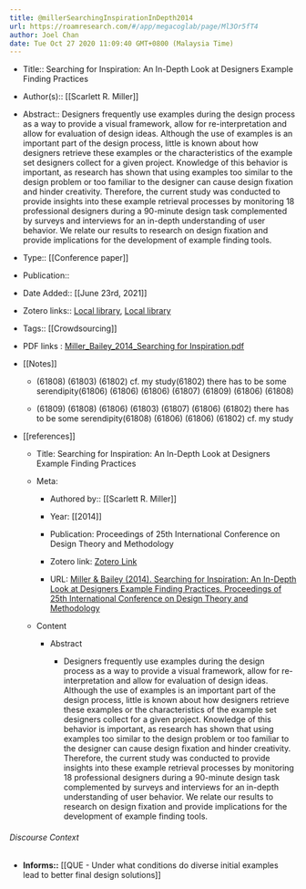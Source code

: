```yaml
---
title: @millerSearchingInspirationInDepth2014
url: https://roamresearch.com/#/app/megacoglab/page/Ml3Or5fT4
author: Joel Chan
date: Tue Oct 27 2020 11:09:40 GMT+0800 (Malaysia Time)
---
```


- Title:: Searching for Inspiration: An In-Depth Look at Designers Example Finding Practices
- Author(s):: [[Scarlett R. Miller]]
- Abstract:: Designers frequently use examples during the design process as a way to provide a visual framework, allow for re-interpretation and allow for evaluation of design ideas. Although the use of examples is an important part of the design process, little is known about how designers retrieve these examples or the characteristics of the example set designers collect for a given project. Knowledge of this behavior is important, as research has shown that using examples too similar to the design problem or too familiar to the designer can cause design fixation and hinder creativity. Therefore, the current study was conducted to provide insights into these example retrieval processes by monitoring 18 professional designers during a 90-minute design task complemented by surveys and interviews for an in-depth understanding of user behavior. We relate our results to research on design fixation and provide implications for the development of example finding tools.
- Type:: [[Conference paper]]
- Publication::
- Date Added:: [[June 23rd, 2021]]
- Zotero links:: [Local library](zotero://select/groups/2451508/items/7YTIM765), [Local library](https://www.zotero.org/groups/2451508/items/7YTIM765)
- Tags:: [[Crowdsourcing]]
- PDF links : [Miller_Bailey_2014_Searching for Inspiration.pdf](zotero://open-pdf/groups/2451508/items/J383QCCA)
- [[Notes]]

    - (61808) (61803) (61802) cf. my study(61802) there has to be some serendipity(61806) (61806) (61806) (61807) (61809) (61806) (61808)

    - (61809) (61808) (61806) (61803) (61807) (61806) (61802) there has to be some serendipity(61808) (61806) (61806) (61802) cf. my study
- [[references]]

    - Title: Searching for Inspiration: An In-Depth Look at Designers Example Finding Practices

    - Meta:

        - Authored by:: [[Scarlett R. Miller]]

        - Year: [[2014]]

        - Publication: Proceedings of 25th International Conference on Design Theory and Methodology

        - Zotero link: [Zotero Link](zotero://select/items/1_D4FHUFSC)

        - URL: [Miller & Bailey (2014). Searching for Inspiration: An In-Depth Look at Designers Example Finding Practices. Proceedings of 25th International Conference on Design Theory and Methodology](undefined)

    - Content

        - Abstract

            - Designers frequently use examples during the design process as a way to provide a visual framework, allow for re-interpretation and allow for evaluation of design ideas. Although the use of examples is an important part of the design process, little is known about how designers retrieve these examples or the characteristics of the example set designers collect for a given project. Knowledge of this behavior is important, as research has shown that using examples too similar to the design problem or too familiar to the designer can cause design fixation and hinder creativity. Therefore, the current study was conducted to provide insights into these example retrieval processes by monitoring 18 professional designers during a 90-minute design task complemented by surveys and interviews for an in-depth understanding of user behavior. We relate our results to research on design fixation and provide implications for the development of example finding tools.

###### Discourse Context

- **Informs::** [[QUE - Under what conditions do diverse initial examples lead to better final design solutions]]

